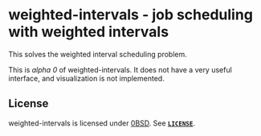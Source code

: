 # weighted-intervals - job scheduling with weighted intervals

This solves the weighted interval scheduling problem.

This is *alpha 0* of weighted-intervals. It does not have a very useful
interface, and visualization is not implemented.

## License

weighted-intervals is licensed under
[0BSD](https://spdx.org/licenses/0BSD.html). See [**`LICENSE`**](LICENSE).
